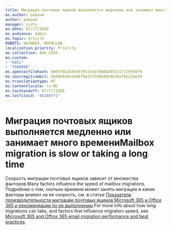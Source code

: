 ```yaml
---
title: Миграция почтовых ящиков выполняется медленно или занимает много времени
ms.author: pebaum
author: pebaum
manager: scotv
ms.date: 07/17/2020
ms.audience: Admin
ms.topic: article
ROBOTS: NOINDEX, NOFOLLOW
localization_priority: Priority
ms.collection: Adm_O365
ms.custom:
- "6051"
- "3500008"
ms.openlocfilehash: b065f8b2836507052e3b796602055317729fb970
ms.sourcegitcommit: 9ed8b920cb598f9e22f54964029b3bef8e22a630
ms.translationtype: HT
ms.contentlocale: ru-RU
ms.lasthandoff: 07/17/2020
ms.locfileid: "45169771"
---
```

# <a name="mailbox-migration-is-slow-or-taking-a-long-time"></a><span data-ttu-id="51606-102">Миграция почтовых ящиков выполняется медленно или занимает много времени</span><span class="sxs-lookup"><span data-stu-id="51606-102">Mailbox migration is slow or taking a long time</span></span>

<span data-ttu-id="51606-103">Скорость миграции почтовых ящиков зависит от множества факторов.</span><span class="sxs-lookup"><span data-stu-id="51606-103">Many factors influence the speed of mailbox migrations.</span></span> <span data-ttu-id="51606-104">Подробнее о том, сколько времени может занять миграция и какие факторы влияют на ее скорость, см. в статье [Показатели производительности миграции почтовых ящиков Microsoft 365 и Office 365 и рекомендации по ее выполнению](https://docs.microsoft.com/exchange/mailbox-migration/office-365-migration-best-practices).</span><span class="sxs-lookup"><span data-stu-id="51606-104">For more info about how long migrations can take, and factors that influence migration speed, see [Microsoft 365 and Office 365 email migration performance and best practices](https://docs.microsoft.com/exchange/mailbox-migration/office-365-migration-best-practices).</span></span>